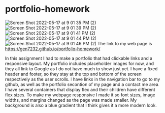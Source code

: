 # portfolio-homework
![Screen Shot 2022-05-17 at 9 01 35 PM (2)](https://user-images.githubusercontent.com/100956840/168936088-40c1f69c-6683-4bc4-9b61-2765a00f5976.png)
![Screen Shot 2022-05-17 at 9 01 39 PM (2)](https://user-images.githubusercontent.com/100956840/168936117-1e73abf5-3de5-448b-a45a-9b7ef1800f17.png)
![Screen Shot 2022-05-17 at 9 01 41 PM (2)](https://user-images.githubusercontent.com/100956840/168936140-69d1fc40-455a-4597-bf8d-83f991b867ba.png)
![Screen Shot 2022-05-17 at 9 01 44 PM (2)](https://user-images.githubusercontent.com/100956840/168936154-4bcfa5da-8a15-4eb0-9848-ed6feeebd0ff.png)
![Screen Shot 2022-05-17 at 9 01 46 PM (2)](https://user-images.githubusercontent.com/100956840/168936160-ef0209eb-d2de-4bed-b41a-17dae3834e7a.png)
The link to my web page is https://gen7232.github.io/portfolio-homework/

In this assignment I had to make a portfolio that had clickable links and a responsive layout. My portfolio includes placeholder images for now, and they all link to Google as I do not have much to show just yet. I have a fixed header and footer, so they stay at the top and bottom of the screen respectively as the user scrolls. I have links in the navigation bar to go to my github, as well as the portfolio secontion of my page and a contact me area. I have several containers that display flex and their children have different flex sizes. To make my webpage responsive I made it so font sizes, image widths, and margins changed as the page was made smaller. My background is also a blue gradient that I think gives it a more modern look.

